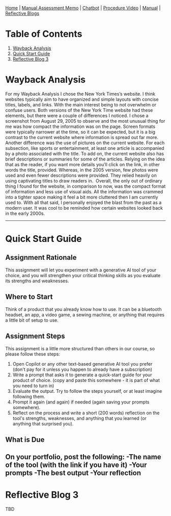 [Home](index.md) | [Manual Assessment Memo](manual_assessment_memo.md) | [Chatbot](chatbot.md) | [Procedure Video](procedure_video.md) | [Manual](manual.md) | [Reflective Blogs](reflective_blogs.md) 

# Table of Contents 
1. [Wayback Analysis](#wayback-analysis)
2. [Quick Start Guide](#quick-start-guide)
3. [Reflective Blog 3](#reflective-blog-3)
   
# Wayback Analysis

For my Wayback Analysis I chose the New York Times’s website. I think websites typically aim to have organized and simple layouts with concise titles, labels, and links. With the main interest being to not overwhelm or confuse users. Both versions of the New York Time website had these elements, but there were a couple of differences I noticed.
I chose a screenshot from August 29, 2005 to observe and the most unusual thing for me was how compact the information was on the page. Screen formats were typically narrower at the time, so it can be expected, but it is a big contrast to the current website where information is spread out far more. 
Another difference was the use of pictures on the current website. For each subsection, like sports or entertainment, at least one article is accompanied by a photo associated with the title. To add on, the current website also has brief descriptions or summaries for some of the articles. Relying on the idea that as the reader, if you want more details you’ll click on the link, in other words the title, provided. Whereas, in the 2005 version, few photos were used and even fewer descriptions were provided. They relied heavily on using captivating titles to draw readers in. 
Overall, the only out of ordinary thing I found for the website, in comparison to now, was the compact format of information and less use of visual aids. All the information was crammed into a tighter space making it feel a bit more cluttered then I am currently used to. With all that said, I personally enjoyed the blast from the past as a modern user. It was cool to be reminded how certain websites looked back in the early 2000s. 





---
# Quick Start Guide

## Assignment Rationale 
This assignment will let you experiment with a generative AI tool of your choice, and you will strengthen your critical thinking skills as you evaluate its strengths and weaknesses.

## Where to Start
Think of a product that you already know how to use. It can be a bluetooth headset, an app, a video game, a sewing machine, or anything that requires a little bit of setup to use.

## Assignment Steps
This assignment is a little more structured than others in our course, so please follow these steps:
1. Open Copilot or any other text-based generative AI tool you prefer (don't pay for it unless you happen to already have a subscription)
2. Write a prompt that asks it to generate a quick-start guide for your product of choice. (copy and paste this somewhere - it is part of what you need to turn in)
3. Evaluate the output. Try to follow the steps yourself, or at least imagine following them.
4. Prompt it again (and again) if needed (again saving your prompts somewhere).
5. Reflect on the process and write a short (200 words) reflection on the tool's strengths, weaknesses, and anything that you learned (or anything that surprised you).

## What is Due
On your portfolio, post the following:
-The name of the tool (with the link if you have it)
-Your prompts
-The best output 
-Your reflection 
---
# Reflective Blog 3
TBD
